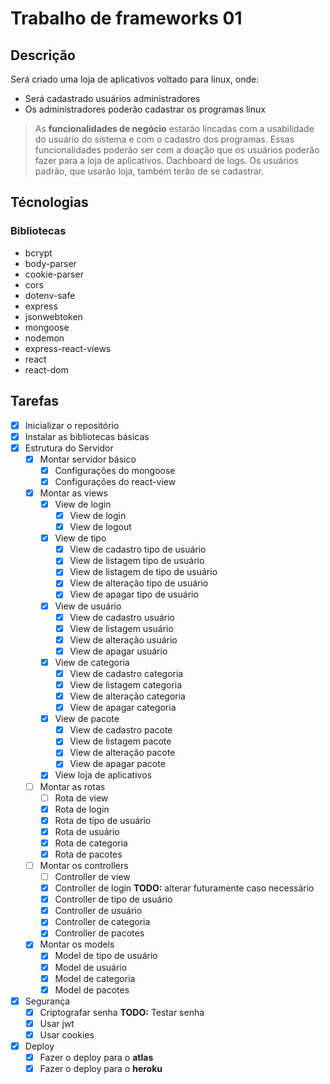 # Trabalho de frameworks 01

## Descrição

Será criado uma loja de aplicativos voltado para linux, onde:

* Será cadastrado usuários administradores
* Os administradores poderão cadastrar os programas linux

> As **funcionalidades de negócio** estarão lincadas com a usabilidade do usuário do sistema e com o cadastro dos programas.  Essas funcionalidades poderão ser com a doação que os usuários poderão fazer para a loja de aplicativos. Dachboard de logs. Os usuários padrão, que usarão loja, também terão de se cadastrar.

## Técnologias

### Bibliotecas
- bcrypt
- body-parser
- cookie-parser
- cors
- dotenv-safe
- express
- jsonwebtoken
- mongoose
- nodemon
- express-react-views 
- react 
- react-dom 


## Tarefas
- [x] Inicializar o repositório
- [x] Instalar as bibliotecas básicas
- [x] Estrutura do Servidor
    - [x] Montar servidor básico
        - [x] Configurações do mongoose
        - [x] Configurações do react-view
    - [x] Montar as views
        - [x] View de login
            - [x] View de login
            - [x] View de logout
        - [x] View de tipo
            - [x] View de cadastro    tipo de usuário
            - [x] View de listagem    tipo de usuário
            - [x] View de listagem de tipo de usuário
            - [x] View de alteração   tipo de usuário
            - [x] View de apagar      tipo de usuário
        - [x] View de usuário
            - [x] View de cadastro  usuário
            - [x] View de listagem  usuário
            - [x] View de alteração usuário
            - [x] View de apagar    usuário
        - [x] View de categoria
            - [x] View de cadastro   categoria  
            - [x] View de listagem   categoria
            - [x] View de alteração  categoria
            - [x] View de apagar     categoria
        - [x] View de pacote
            - [x] View de cadastro   pacote  
            - [x] View de listagem   pacote
            - [x] View de alteração  pacote
            - [x] View de apagar     pacote
        - [x] View loja de aplicativos
    - [ ] Montar as rotas
        - [ ] Rota de view
        - [x] Rota de login
        - [x] Rota de tipo de usuário
        - [x] Rota de usuário
        - [x] Rota de categoria
        - [x] Rota de pacotes
    - [ ] Montar os controllers
        - [ ] Controller de view
        - [x] Controller de login **TODO:** alterar futuramente caso necessário
        - [x] Controller de tipo de usuário
        - [x] Controller de usuário
        - [x] Controller de categoria
        - [x] Controller de pacotes        
    - [x] Montar os models
        - [x] Model de tipo de usuário
        - [x] Model de usuário
        - [x] Model de categoria
        - [x] Model de pacotes  
- [x] Segurança
    - [x] Criptografar senha **TODO:** Testar senha
    - [x] Usar jwt 
    - [x] Usar cookies
- [x] Deploy
    - [x] Fazer o deploy para o **atlas** 
    - [x] Fazer o deploy para o **heroku**